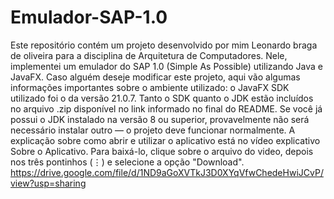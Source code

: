 # Emulador-SAP-1.0
Este repositório contém um projeto desenvolvido por mim Leonardo braga de oliveira para a disciplina de Arquitetura de Computadores. Nele, implementei um emulador do SAP 1.0 (Simple As Possible) utilizando Java e JavaFX.
Caso alguém deseje modificar este projeto, aqui vão algumas informações importantes sobre o ambiente utilizado: o JavaFX SDK utilizado foi o da versão 21.0.7. Tanto o SDK quanto o JDK estão incluídos no arquivo .zip disponível no link informado no final do README.
Se você já possui o JDK instalado na versão 8 ou superior, provavelmente não será necessário instalar outro — o projeto deve funcionar normalmente.
A explicação sobre como abrir e utilizar o aplicativo está no vídeo explicativo Sobre o Aplicativo.
Para baixá-lo, clique sobre o arquivo do video, depois nos três pontinhos (⋮) e selecione a opção "Download".
https://drive.google.com/file/d/1ND9aGoXVTkJ3D0XYqVfwChedeHwiJCvP/view?usp=sharing
